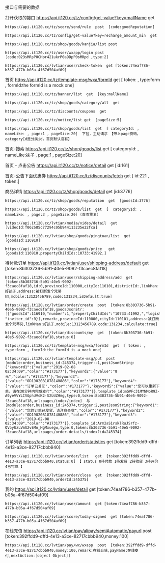 
接口与需要的数据

  打开获取的接口
    https://api.it120.cc/tz/config/get-value?key=mallName get

    https://api.it120.cc/tz/score/send/rule  post  [code:goodReputation]

    https://api.it120.cc/tz/config/get-value?key=recharge_amount_min  get

    https://api.it120.cc/tz/shop/goods/kanjia/list post

    https://api.it120.cc/tz/user/wxapp/login post [code:023sMRpP0CHpr421ukrP0aDDpP0sMRpd ,type:2]

    https://api.it120.cc/lvtian/user/check-token  get [token:74eaf786-b357-477b-b05a-4f67d504af09]

  首页
    https://api.it120.cc/tz/template-msg/wxa/formId  get  [ token: , type:form , formId:the formId is a mock one]

    https://api.it120.cc/tz/banner/list  get  [key:mallName]

    https://api.it120.cc/tz/shop/goods/category/all  get

    https://api.it120.cc/tz/discounts/coupons  get

    https://api.it120.cc/tz/notice/list get  [pageSize:5]

    https://api.it120.cc/tz/shop/goods/list  get  [ categoryId: , nameLike: , page:1 , pageSize:20]  下拉，主动请求 【带上page页码，categoryId是分类id，首页默认没有】

  首页-搜索
    https://api.it120.cc/tz/shop/goods/list  get  [ categoryId: , nameLike:袜子 , page:1 , pageSize:20]

  首页 - 点击公告
    https://api.it120.cc/tz/notice/detail get [id:161]

  首页-公告下面优惠券
    https://api.it120.cc/tz/discounts/fetch get [  id:221 , token:]

  商品详情
    https://api.it120.cc/tz/shop/goods/detail get [id:3776]

    https://api.it120.cc/tz/shop/goods/reputation  get  [goodsId:3776]

    https://api.it120.cc/tz/shop/goods/list  get  [  categoryId: , nameLike: , page:3 , pageSize:20] (首页重复)

    https://api.it120.cc/lvtian/media/video/detail  get  [videoId:f062685c77294c05b944113235e22fca]

    https://api.it120.cc/lvtian/shop/goods/pingtuan/list  get  [goodsId:116910]

    https://api.it120.cc/lvtian/shop/goods/price   get  [goodsId:116910,propertyChildIds:10733:41992,]

  待付款订单
    https://api.it120.cc/lvtian/user/shipping-address/default  get  [token:8b303736-5b91-40e5-9092-f3caec8faf18]

    https://api.it120.cc/lvtian/user/shipping-address/add  get  [token:8b303736-5b91-40e5-9092-f3caec8faf18,id:0,provinceId:110000,cityId:110101,districtId:,linkMan:好孩子,address:被打断发个梵蒂冈,mobile:13123456789,code:131234,isDefault:true]

    https://api.it120.cc/lvtian/order/create  post  [token:8b303736-5b91-40e5-9092-f3caec8faf18,goodsJsonStr:[{"goodsId":116910,"number":1,"propertyChildIds":"10733:41992,","logisticsType":0, "inviter_id":0}],remark:,provinceId:110000,cityId:110101,address:被打断发个梵蒂冈,linkMan:好孩子,mobile:13123456789,code:131234,calculate:true]

    https://api.it120.cc/lvtian/discounts/my  get  [token:8b303736-5b91-40e5-9092-f3caec8faf18,status:0]

    https://api.it120.cc/tz/template-msg/wxa/formId  get  [ token: , type:form , formId:the formId is a mock one]

    https://api.it120.cc/lvtian/template-msg/put  post  [module:order,business_id:245374,trigger:-1,postJsonString:{"keyword1":{"value":"2019-02-08 02:34:09","color":"#173177"},"keyword2":{"value":"8元","color":"#173177"},"keyword3":{"value":"OD1902081878140886","color":"#173177"},"keyword4":{"value":"订单已关闭","color":"#173177"},"keyword5":{"value":"您可以重新下单，请在30分钟内完成支付","color":"#173177"}},template_id:mGVFc31MYNMoR9Z-A9yeVVYLIVGphUVcK2-S2UdZHmg,type:0,token:8b303736-5b91-40e5-9092-f3caec8faf18,url:pages/index/index]  与 [module:order,business_id:245374,trigger:2,postJsonString:{"keyword1":{"value":"您的订单已发货，请注意查收","color":"#173177"},"keyword2":{"value":"OD1902081878140886","color":"#173177"},"keyword3":{"value":"2019-02-08 02:34:09","color":"#173177"}},template_id:Arm2aS1rsklRuJSrfz-QVoyUzLVmU2vEMn_HgMxuegw,type:0,token:8b303736-5b91-40e5-9092-f3caec8faf18,url:pages/order-details/index?id=245374]

  订单列表
    https://api.it120.cc/lvtian/order/statistics  get [token:392ffdd9-dffd-4e13-a3ce-82717cbbb940]

    https://api.it120.cc/lvtian/order/list   get  [token:392ffdd9-dffd-4e13-a3ce-82717cbbb940,status:0] 【 status 0待付款 1待发货 2待收货 3待评价 4已完成 】

    https://api.it120.cc/lvtian/order/close  get  [token:392ffdd9-dffd-4e13-a3ce-82717cbbb940,orderId:245375]

  我的
    https://api.it120.cc/lvtian/user/detail get [token:74eaf786-b357-477b-b05a-4f67d504af09]

    https://api.it120.cc/lvtian/user/amount  get [token:74eaf786-b357-477b-b05a-4f67d504af09]

    https://api.it120.cc/lvtian/score/today-signed  get [token:74eaf786-b357-477b-b05a-4f67d504af09]

  在线充值
    https://api.it120.cc/lvtian/pay/alipay/semiAutomatic/payurl post [token:392ffdd9-dffd-4e13-a3ce-82717cbbb940,money:100]

    https://api.it120.cc/lvtian/pay/wx/wxapp  post  [token:392ffdd9-dffd-4e13-a3ce-82717cbbb940,money:100,remark:在线充值,payName:在线支付,nextAction:[object Object]]